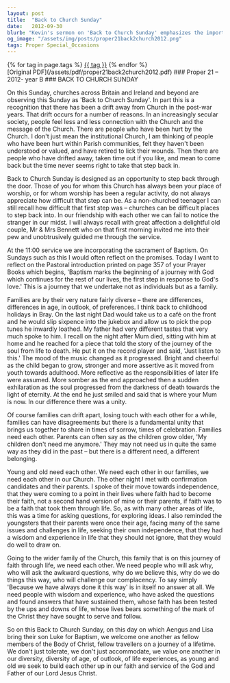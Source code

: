 ```yaml
---
layout: post
title:  "Back to Church Sunday"
date:   2012-09-30
blurb: "Kevin's sermon on 'Back to Church Sunday' emphasizes the importance of community and belonging within the church family. He reflects on the diverse nature of families and the church, and the need for both young and old to support each other in faith. The sermon also includes a personal anecdote about the impact of a kind couple on Kevin's own journey back to church."
og_image: "/assets/img/posts/proper21back2church2012.png"
tags: Proper Special_Occasions
---    
```

<div class="tag-pills">
    {% for tag in page.tags %}
    <a href="{{ site.baseurl }}/tag/{{ tag | slugify }}" class="tag-pill">{{ tag }}</a>
    {% endfor %}
</div>
[Original PDF](/assets/pdf/proper21back2church2012.pdf)
### Proper 21 – 2012- year B
### BACK TO CHURCH SUNDAY

On this Sunday, churches across Britain and Ireland and beyond are observing this Sunday as 'Back to Church Sunday'. In part this is a recognition that there has been a drift away from Church in the post-war years. That drift occurs for a number of reasons. In an increasingly secular society, people feel less and less connection with the Church and the message of the Church. There are people who have been hurt by the Church. I don't just mean the institutional Church, I am thinking of people who have been hurt within Parish communities, felt they haven't been understood or valued, and have retired to lick their wounds. Then there are people who have drifted away, taken time out if you like, and mean to come back but the time never seems right to take that step back in.

Back to Church Sunday is designed as an opportunity to step back through the door. Those of you for whom this Church has always been your place of worship, or for whom worship has been a regular activity, do not always appreciate how difficult that step can be. As a non-churched teenager I can still recall how difficult that first step was – churches can be difficult places to step back into. In our friendship with each other we can fail to notice the stranger in our midst. I will always recall with great affection a delightful old couple, Mr & Mrs Bennett who on that first morning invited me into their pew and unobtrusively guided me through the service.

At the 11:00 service we are incorporating the sacrament of Baptism. On Sundays such as this I would often reflect on the promises. Today I want to reflect on the Pastoral introduction printed on page 357 of your Prayer Books which begins, 'Baptism marks the beginning of a journey with God which continues for the rest of our lives, the first step in response to God's love.' This is a journey that we undertake not as individuals but as a family.

Families are by their very nature fairly diverse – there are differences, differences in age, in outlook, of preferences. I think back to childhood holidays in Bray. On the last night Dad would take us to a café on the front and he would slip sixpence into the jukebox and allow us to pick the pop tunes he inwardly loathed. My father had very different tastes that very much spoke to him. I recall on the night after Mum died, sitting with him at home and he reached for a piece that told the story of the journey of the soul from life to death. He put it on the record player and said, 'Just listen to this.' The mood of the music changed as it progressed. Bright and cheerful as the child began to grow, stronger and more assertive as it moved from youth towards adulthood. More reflective as the responsibilities of later life were assumed. More somber as the end approached then a sudden exhilaration as the soul progressed from the darkness of death towards the light of eternity. At the end he just smiled and said that is where your Mum is now. In our difference there was a unity.

Of course families can drift apart, losing touch with each other for a while, families can have disagreements but there is a fundamental unity that brings us together to share in times of sorrow, times of celebration. Families need each other. Parents can often say as the children grow older, 'My children don't need me anymore.' They may not need us in quite the same way as they did in the past – but there is a different need, a different belonging.

Young and old need each other. We need each other in our families, we need each other in our Church. The other night I met with confirmation candidates and their parents. I spoke of their move towards independence, that they were coming to a point in their lives where faith had to become their faith, not a second hand version of mine or their parents, if faith was to be a faith that took them through life. So, as with many other areas of life, this was a time for asking questions, for exploring ideas. I also reminded the youngsters that their parents were once their age, facing many of the same issues and challenges in life, seeking their own independence, that they had a wisdom and experience in life that they should not ignore, that they would do well to draw on.

Going to the wider family of the Church, this family that is on this journey of faith through life, we need each other. We need people who will ask why, who will ask the awkward questions, why do we believe this, why do we do things this way, who will challenge our complacency. To say simply 'Because we have always done it this way' is in itself no answer at all. We need people with wisdom and experience, who have asked the questions and found answers that have sustained them, whose faith has been tested by the ups and downs of life, whose lives bears something of the mark of the Christ they have sought to serve and follow.

So on this Back to Church Sunday, on this day on which Aengus and Lisa bring their son Luke for Baptism, we welcome one another as fellow members of the Body of Christ, fellow travellers on a journey of a lifetime. We don't just tolerate, we don't just accommodate, we value one another in our diversity, diversity of age, of outlook, of life experiences, as young and old we seek to build each other up in our faith and service of the God and Father of our Lord Jesus Christ.
